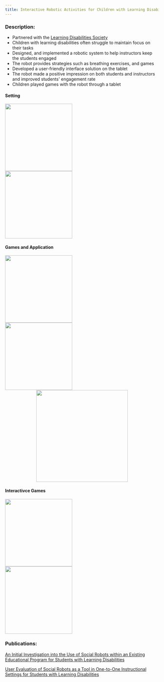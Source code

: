 ```yaml
---
title: Interactive Robotic Activities for Children with Learning Disabilities
---
```

### Description: 
- Partnered with the [Learning Disabilities Society](https://ldsociety.ca)
- Children with learning disabilities often struggle to maintain focus on their tasks
- Designed, and implemented a robotic system to help instructors keep the students engaged
- The robot provides strategies such as breathing exercises, and games 
- Developed a user-friendly interface solution on the tablet 
- The robot made a positive impression on both students and instructors and improved students' engagement rate
- Children played games with the robot through a tablet

 <h4>Setting</h4>


<div class="row">
  <div class="column">
   <img src ="https://github.com/user-attachments/assets/4013a3f5-7707-44d1-a8cd-a58cc5d8340b" height="220" position ="relative">

  </div>
  <div class="column">
   <img src="https://github.com/user-attachments/assets/084e0210-d601-47b2-b98e-ee2bbe256f4a" height="220" position= "relative">
  </div>
  </div>


 <h4>Games and Application</h4>

 <div class ="row">
  <div class="column">
      <img src ="https://github.com/user-attachments/assets/0e221614-1069-4e08-87e3-f8efe57bdb28" height="220" position ="relative">
  </div>
  <div class="column">
    <img src ="https://github.com/user-attachments/assets/bbe1a89f-34f9-424a-a446-b46af1bb5362" height="220" position ="relative">
  </div>
  </div>


 <center>
 <div class = "column">
    <img src="https://github.com/user-attachments/assets/cfbbce11-2443-446f-9f81-3869477285bc" height = "300" position = "relative" align ="center">
 </div>
 </center>

 <h4>Interactivce Games</h4>

  <div class ="row">
  <div class="column">
   <img src="https://github.com/user-attachments/assets/ff80d312-6e70-4f68-ba1d-c009ad447b59" height="220" position= "relative">
  </div>
  <div class="column">
   <img src="https://github.com/user-attachments/assets/1923af63-b797-4a13-85bf-7cf44d70f90b" height="220" position= "relative">
  </div>
  </div>



### Publications: 
[An Initial Investigation into the Use of Social Robots within an Existing Educational Program for Students with Learning Disabilities
](https://ieeexplore.ieee.org/abstract/document/9900735)

[User Evaluation of Social Robots as a Tool in One-to-One Instructional Settings for Students with Learning Disabilities
](https://link.springer.com/chapter/10.1007/978-3-031-24670-8_14)

